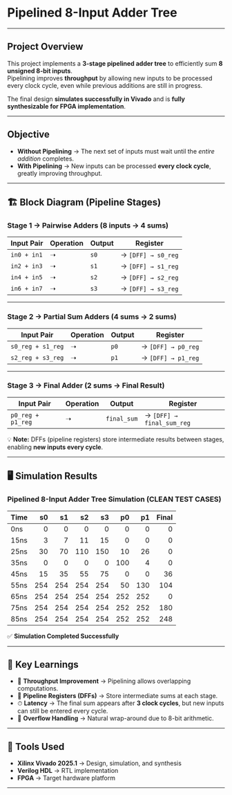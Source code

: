 # Pipelined 8-Input Adder Tree  

---

##  Project Overview  

This project implements a **3-stage pipelined adder tree** to efficiently sum **8 unsigned 8-bit inputs**.  
Pipelining improves **throughput** by allowing new inputs to be processed every clock cycle, even while previous additions are still in progress.  

The final design **simulates successfully in Vivado** and is **fully synthesizable for FPGA implementation**.  

---

##  Objective  

- **Without Pipelining** → The next set of inputs must wait until the *entire addition* completes.  
- **With Pipelining** → New inputs can be processed **every clock cycle**, greatly improving throughput.  

---

## 🏗 Block Diagram (Pipeline Stages)  

### **Stage 1 → Pairwise Adders (8 inputs → 4 sums)**  

| Input Pair | Operation | Output | Register |
|------------|-----------|--------|----------|
| `in0 + in1` | ➝ | `s0` | → `[DFF] → s0_reg` |
| `in2 + in3` | ➝ | `s1` | → `[DFF] → s1_reg` |
| `in4 + in5` | ➝ | `s2` | → `[DFF] → s2_reg` |
| `in6 + in7` | ➝ | `s3` | → `[DFF] → s3_reg` |

---

### **Stage 2 → Partial Sum Adders (4 sums → 2 sums)**  

| Input Pair | Operation | Output | Register |
|------------|-----------|--------|----------|
| `s0_reg + s1_reg` | ➝ | `p0` | → `[DFF] → p0_reg` |
| `s2_reg + s3_reg` | ➝ | `p1` | → `[DFF] → p1_reg` |

---

### **Stage 3 → Final Adder (2 sums → Final Result)**  

| Input Pair | Operation | Output | Register |
|------------|-----------|--------|----------|
| `p0_reg + p1_reg` | ➝ | `final_sum` | → `[DFF] → final_sum_reg` |

💡 **Note:** DFFs (pipeline registers) store intermediate results between stages, enabling **new inputs every cycle**.  

---

## 🖥 Simulation Results  

### Pipelined 8-Input Adder Tree Simulation (CLEAN TEST CASES)  

| Time |   s0 |   s1 |   s2 |   s3 |  p0 |  p1 | Final |
|------|-----:|-----:|-----:|-----:|----:|----:|------:|
|  0ns |    0 |    0 |    0 |    0 |   0 |   0 |     0 |
| 15ns |    3 |    7 |   11 |   15 |   0 |   0 |     0 |
| 25ns |   30 |   70 |  110 |  150 |  10 |  26 |     0 |
| 35ns |    0 |    0 |    0 |    0 | 100 |   4 |     0 |
| 45ns |   15 |   35 |   55 |   75 |   0 |   0 |    36 |
| 55ns |  254 |  254 |  254 |  254 |  50 | 130 |   104 |
| 65ns |  254 |  254 |  254 |  254 | 252 | 252 |     0 |
| 75ns |  254 |  254 |  254 |  254 | 252 | 252 |   180 |
| 85ns |  254 |  254 |  254 |  254 | 252 | 252 |   248 |

✅ **Simulation Completed Successfully**  

---

## 🔑 Key Learnings  

- 🚀 **Throughput Improvement** → Pipelining allows overlapping computations.  
- 📝 **Pipeline Registers (DFFs)** → Store intermediate sums at each stage.  
- ⏱ **Latency** → The final sum appears after **3 clock cycles**, but new inputs can still be entered every cycle.  
- 🔄 **Overflow Handling** → Natural wrap-around due to 8-bit arithmetic.  

---

## 📂 Tools Used  

- **Xilinx Vivado 2025.1** → Design, simulation, and synthesis  
- **Verilog HDL** → RTL implementation  
- **FPGA** → Target hardware platform  

---
